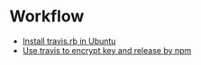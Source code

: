 # Workflow

* [Install travis.rb in Ubuntu](https://github.com/travis-ci/travis.rb#ubuntu)
* [Use travis to encrypt key and release by npm](https://docs.travis-ci.com/user/deployment/npm/)
